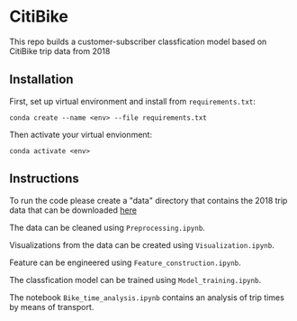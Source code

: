 # CitiBike
This repo builds a customer-subscriber classfication model based on CitiBike trip data from 2018

## Installation

First, set up virtual environment and install from ```requirements.txt```:

    conda create --name <env> --file requirements.txt

Then activate your virtual envionment:
    
    conda activate <env>

## Instructions

To run the code please create a "data" directory that contains the 2018 trip data that can be downloaded [here](https://s3.amazonaws.com/tripdata/index.html)

The data can be cleaned using ```Preprocessing.ipynb```.

Visualizations from the data can be created using ```Visualization.ipynb```.

Feature can be engineered using ```Feature_construction.ipynb```.

The classfication model can be trained using ```Model_training.ipynb```. 

The notebook ```Bike_time_analysis.ipynb``` contains an analysis of trip times by means of transport.

